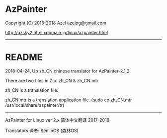 # AzPainter
Copyright (C) 2013-2018 Azel azelpg@gmail.com

http://azsky2.html.xdomain.jp/linux/azpainter.html
**********************************************
# README
2018-04-24, Up zh_CN chinese translator for AzPainter-2.1.2.

There are two files in Zip: zh_CN & zh_CN.mtr  

zh_CN is a translation file.

zh_CN.mtr is a translation application file. (sudo cp zh_CN.mtr /usr/local/share/azpainter/tr)

**********************************************

AzPainter for Linux ver 2.x 简体中文翻译 2017-2018

Translators 译者: SenlinOS (森林OS)

